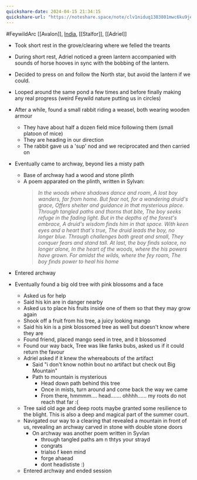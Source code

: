 ```yaml
---
quickshare-date: 2024-04-15 21:34:15
quickshare-url: "https://noteshare.space/note/clv1niduq1383801mwc6ku9je7#hj3LKjsWmBB7PYbwBG6cn4Tj3Wxo0hfHMFcjapk3axs"
---
```

#FeywildArc 
[[Avalon]], [India](PCs/Past/India.md), [[Stalfor]], [[Adriel]]

- Took short rest in the grove/clearing where we felled the treants
- During short rest, Adriel noticed a green lantern accompanied with sounds of horse hooves in sync with the bobbing of the lantern.
- Decided to press on and follow the North star, but avoid the lantern if we could.

- Looped around the same pond a few times and before finally making any real progress (weird Feywild nature putting us in circles)
- After a while, found a small rabbit riding a weasel, both wearing wooden armour
	- They have about half a dozen field mice following them (small platoon of mice)
	- They are heading in our direction
	- The rabbit gave us a 'sup' nod and we reciprocated and then carried on
- Eventually came to archway, beyond lies a misty path
	- Base of archway had a wood and stone plinth
	- A poem apparated on the plinth, written in Sylvan:
		> _In the woods where shadows dance and roam,
		> A lost boy wanders, far from home.
		> But fear not, for a wandering druid's grace,
		> Offers shelter and guidance in that mysterious place.
		> Through tangled paths and thorns that bite,
		> The boy seeks refuge in the fading light.
		> But in the depths of the forest's embrace,
		> A druid's wisdom finds him in that space.
		> With keen eyes and a heart that's true,
		> The druid leads the boy, no longer blue.
		> Through challenges both great and small,
		> They conquer fears and stand tall.
		> At last, the boy finds solace, no longer alone,
		> In the heart of the woods, where the his powers have grown.
		> For amidst the wilds, where the fey roam,
		> The boy finds power to heal his home_

- Entered archway
- Eventually found a big old tree with pink blossoms and a face
	- Asked us for help
	- Said his kin are in danger nearby
	- Asked us to place his fruits inside one of them so that they may grow again
	- Shook off a fruit from his tree, a juicy looking mango
	- Said his kin is a pink blossomed tree as well but doesn't know where they are
	- Found friend, placed mango seed in tree, and it blossomed
	- Found our way back, Tree was like fanks bubs, asked us if it could return the favour
	- Adriel asked if it knew the whereabouts of the artifact
		- Said "i don't know nothin bout no artifact but check out Big Mountain"
		- Path to mountain is mysterious
			- Head down path behind this tree
			- Once in mists, turn around and come back the way we came
			- From there, hmmmm.... head....... ohhhh...... my roots do not reach that far :(
	- Tree said old age and deep roots maybe granted some resilience to the blight. This is also a deep and magical part of the summer court.
	- Navigated our way to a clearing that revealed a mountain in front of us, revealing an archway carved in stone with double stone doors
		- On archway was another poem written in Syvlan
			- through tangled paths am n thtys your strayd
			- congrats
			- trialso f keen mind
			- forge ahaead 
			- dont headististe :)
	- Entered archway and ended session
